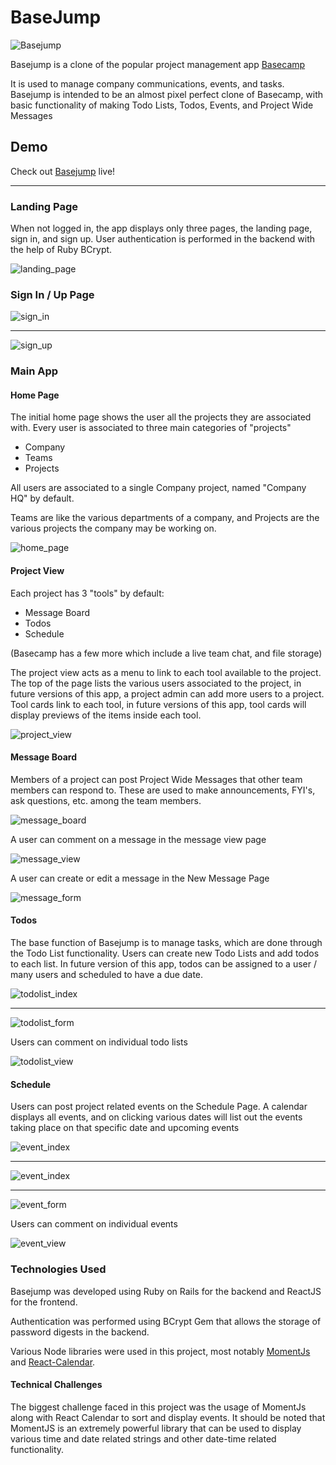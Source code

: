 # BaseJump

![Basejump](https://res.cloudinary.com/basejump/image/upload/v1580630150/basecamp-logo.svg)

Basejump is a clone of the popular project management app [Basecamp](https://basecamp.com/)

It is used to manage company communications, events, and tasks.
Basejump is intended to be an almost pixel perfect clone of Basecamp, with basic functionality of making Todo Lists, Todos, Events, and Project Wide Messages

## Demo

Check out [Basejump](https://basejumpapp.herokuapp.com) live!

***

### Landing Page

When not logged in, the app displays only three pages, the landing page, sign in, and sign up. User authentication is performed in the backend with the help of Ruby BCrypt.

![landing_page](./docs/landing_page.png)

### Sign In / Up Page

![sign_in](./docs/sign_in.png)
***
![sign_up](./docs/sign_up.png)

### Main App

#### Home Page

The initial home page shows the user all the projects they are associated with. Every user is associated to three main categories of "projects"
* Company
* Teams
* Projects

All users are associated to a single Company project, named "Company HQ" by default.

Teams are like the various departments of a company, and Projects are the various projects the company may be working on.

![home_page](./docs/home_page.png)

#### Project View

Each project has 3 "tools" by default:
* Message Board
* Todos
* Schedule

(Basecamp has a few more which include a live team chat, and file storage)

The project view acts as a menu to link to each tool available to the project. The top of the page lists the various users associated to the project, in future versions of this app, a project admin can add more users to a project. Tool cards link to each tool, in future versions of this app, tool cards will display previews of the items inside each tool.

![project_view](./docs/project_view.png)

#### Message Board

Members of a project can post Project Wide Messages that other team members can respond to. These are used to make announcements, FYI's, ask questions, etc. among the team members.

![message_board](./docs/message_board.png)

A user can comment on a message in the message view page

![message_view](./docs/message_view.png)

A user can create or edit a message in the New Message Page

![message_form](./docs/message_form.png)

#### Todos

The base function of Basejump is to manage tasks, which are done through the Todo List functionality. Users can create new Todo Lists and add todos to each list. In future version of this app, todos can be assigned to a user / many users and scheduled to have a due date.

![todolist_index](./docs/todolist_index.png)
***
![todolist_form](./docs/todolist_form.png)

Users can comment on individual todo lists

![todolist_view](./docs/todolist_view.png)

#### Schedule

Users can post project related events on the Schedule Page. A calendar displays all events, and on clicking various dates will list out the events taking place on that specific date and upcoming events

![event_index](./docs/event_index.png)
***
![event_index](./docs/event_index_2.png)
***
![event_form](./docs/event_form.png)

Users can comment on individual events

![event_view](./docs/event_view.png)

### Technologies Used

Basejump was developed using Ruby on Rails for the backend and ReactJS for the frontend.

Authentication was performed using BCrypt Gem that allows the storage of password digests in the backend.

Various Node libraries were used in this project, most notably [MomentJs](https://momentjs.com/) and [React-Calendar](https://www.npmjs.com/package/react-calendar).

#### Technical Challenges

The biggest challenge faced in this project was the usage of MomentJs along with React Calendar to sort and display events. It should be noted that MomentJS is an extremely powerful library that can be used to display various time and date related strings and other date-time related functionality.
